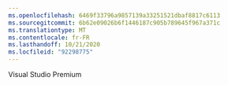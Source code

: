 ```yaml
---
ms.openlocfilehash: 6469f33796a9857139a33251521dbaf8817c6113
ms.sourcegitcommit: 6b62e09026b6f1446187c905b789645f967a371c
ms.translationtype: MT
ms.contentlocale: fr-FR
ms.lasthandoff: 10/21/2020
ms.locfileid: "92298775"
---
```

Visual Studio Premium